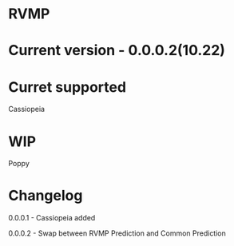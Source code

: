 # RVMP
# Current version - 0.0.0.2(10.22)
# Curret supported
Cassiopeia
# WIP
Poppy
# Changelog
0.0.0.1 - Cassiopeia added

0.0.0.2 - Swap between RVMP Prediction and Common Prediction

